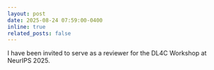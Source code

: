 ```yaml
---
layout: post
date: 2025-08-24 07:59:00-0400
inline: true
related_posts: false
---
```


I have been invited to serve as a reviewer for the DL4C Workshop at NeurIPS 2025.